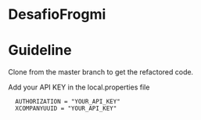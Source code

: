 # DesafioFrogmi

# Guideline
Clone from the master branch to get the refactored code.

Add your API KEY in the local.properties file
```
  AUTHORIZATION = "YOUR_API_KEY"
  XCOMPANYUUID = "YOUR_API_KEY"
```
